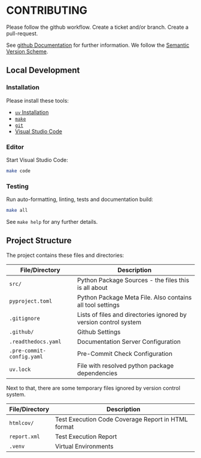 # CONTRIBUTING

Please follow the github workflow. Create a ticket and/or branch. Create a pull-request.

See [github Documentation](https://docs.github.com/en/pull-requests/collaborating-with-pull-requests/proposing-changes-to-your-work-with-pull-requests/creating-a-pull-request) for further information.
We follow the [Semantic Version Scheme](https://semver.org/).

## Local Development

### Installation

Please install these tools:

* [`uv` Installation](https://docs.astral.sh/uv/getting-started/installation/)
* [`make`](https://www.gnu.org/software/make/)
* [`git`](https://git-scm.com/)
* [Visual Studio Code](https://code.visualstudio.com/)


### Editor
Start Visual Studio Code:

```bash
make code
```

### Testing

Run auto-formatting, linting, tests and documentation build:

```bash
make all
```

See `make help` for any further details.


## Project Structure

The project contains these files and directories:

| File/Directory | Description |
|---|---|
| `src/` | Python Package Sources - the files this is all about |
| `pyproject.toml` | Python Package Meta File. Also contains all tool settings |
| `.gitignore` | Lists of files and directories ignored by version control system |
| `.github/` | Github Settings |
| `.readthedocs.yaml` | Documentation Server Configuration |
| `.pre-commit-config.yaml` | Pre-Commit Check Configuration |
| `uv.lock` | File with resolved python package dependencies |

Next to that, there are some temporary files ignored by version control system.

| File/Directory | Description |
|---|---|
| `htmlcov/` | Test Execution Code Coverage Report in HTML format |
| `report.xml` | Test Execution Report |
| `.venv` | Virtual Environments |
